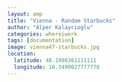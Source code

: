 ```yaml
---
layout: amp
title: "Vienna - Random Starbucks"
author: "Alper Kalaycioglu"
categories: whereiwork
tags: [documentation]
image: vienna47-starbucks.jpg
location:
  latitude: 48.1986361111111
  longitude: 16.3499027777778
---
```

